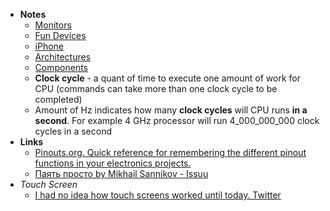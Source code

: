 - **Notes**
	- [Monitors](Monitors.md)
	- [Fun Devices](Hardware/Fun%20Devices.md)
	- [iPhone](iPhone.md)
	- [Architectures](Hardware/Architectures.md)
	- [Components](Hardware/Components.md)
	- **Clock cycle** - a quant of time to execute one amount of work for CPU (commands can take more than one clock cycle to be completed)
	- Amount of Hz indicates how many **clock cycles** will CPU runs **in a second**. For example 4 GHz processor will run 4_000_000_000 clock cycles in a second
- **Links**
	- [Pinouts.org. Quick reference for remembering the different pinout functions in your electronics projects.](https://pinouts.org/)
	- [Паять просто by Mikhail Sannikov - Issuu](https://issuu.com/atarity/docs/soldering_is_easy_rus)
- *Touch Screen*
	- [I had no idea how touch screens worked until today. Twitter](https://twitter.com/danhollick/status/1455952225239326723?s=28)